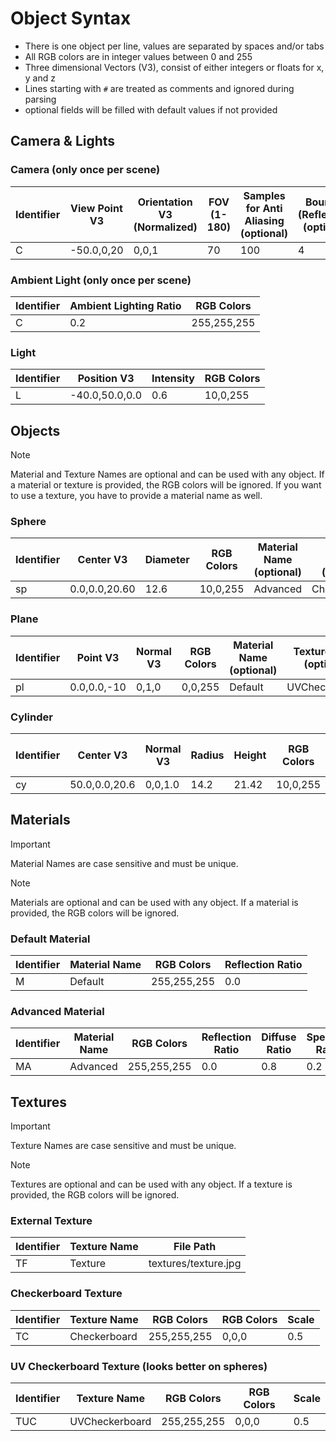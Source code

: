 # Object Syntax
- There is one object per line, values are separated by spaces and/or tabs
- All RGB colors are in integer values between 0 and 255
- Three dimensional Vectors (V3), consist of either integers or floats for x, y and z
- Lines starting with `#` are treated as comments and ignored during parsing
- optional fields will be filled with default values if not provided


## Camera & Lights
### Camera (only once per scene)
| **Identifier** | **View Point V3** | **Orientation V3 (Normalized)** | **FOV (1-180)** | **Samples for Anti Aliasing** (optional) | **Bounces (Reflection)** (optional) | **Threads (1-32)** (optional) |
|----------------|-------------------|---------------------------------|-----------------|------------------------------------------|-------------------------------------|-------------------------------|
| C              | -50.0,0,20        | 0,0,1                           | 70              | 100                                      | 4                                   | 8                             |

### Ambient Light (only once per scene)
| **Identifier** | **Ambient Lighting Ratio** | **RGB Colors** |
|----------------|----------------------------|----------------|
| C              | 0.2                        | 255,255,255    |

### Light
| **Identifier** | **Position V3** | **Intensity** | **RGB Colors** |
|----------------|-----------------|---------------|----------------|
| L              | -40.0,50.0,0.0  | 0.6           | 10,0,255       |

## Objects
> [!NOTE]
> Material and Texture Names are optional and can be used with any object. If a material or texture is provided, the RGB colors will be ignored.
> If you want to use a texture, you have to provide a material name as well.

### Sphere
| **Identifier** | **Center V3** | **Diameter** | **RGB Colors** | **Material Name** (optional) | **Texture Name** (optional) |
|----------------|---------------|--------------|----------------|------------------------------|-----------------------------|
| sp             | 0.0,0.0,20.60   | 12.6       | 10,0,255       | Advanced                     | Checkerboard                |

### Plane
| **Identifier** | **Point V3** | **Normal V3** | **RGB Colors** | **Material Name** (optional) | **Texture Name** (optional) |
|----------------|--------------|---------------|----------------|------------------------------|-----------------------------|
| pl             | 0.0,0.0,-10  | 0,1,0         | 0,0,255        | Default                      | UVCheckerboard              |

### Cylinder
| **Identifier** | **Center V3** | **Normal V3** | **Radius** | **Height** | **RGB Colors** | **Material Name** (optional) | **Texture Name** (optional) |
|----------------|---------------|---------------|------------|------------|----------------|------------------------------|-----------------------------|
| cy             | 50.0,0.0,20.6 | 0,0,1.0       | 14.2       | 21.42      | 10,0,255       |                              |                             |

## Materials
> [!IMPORTANT]
> Material Names are case sensitive and must be unique.

> [!NOTE]
> Materials are optional and can be used with any object. If a material is provided, the RGB colors will be ignored.

### Default Material
| **Identifier** | **Material Name** | **RGB Colors** | **Reflection Ratio** |
|----------------|-------------------|----------------|----------------------|
| M              | Default           | 255,255,255    | 0.0                  |

### Advanced Material
| **Identifier** | **Material Name** | **RGB Colors** | **Reflection Ratio** | **Diffuse Ratio** | **Specular Ratio** | **Shininess** |
|----------------|-------------------|----------------|----------------------|-------------------|--------------------|---------------|
| MA             | Advanced          | 255,255,255    | 0.0                  | 0.8               | 0.2                | 32            |

## Textures
> [!IMPORTANT]
> Texture Names are case sensitive and must be unique.

> [!NOTE]
> Textures are optional and can be used with any object. If a texture is provided, the RGB colors will be ignored.

### External Texture
| **Identifier** | **Texture Name** | **File Path**        |
|----------------|------------------|----------------------|
| TF             | Texture          | textures/texture.jpg |

### Checkerboard Texture 
| **Identifier** | **Texture Name** | **RGB Colors** | **RGB Colors** | **Scale** |
|----------------|------------------|----------------|----------------|-----------|
| TC             | Checkerboard     | 255,255,255    | 0,0,0          | 0.5       |

### UV Checkerboard Texture (looks better on spheres)
| **Identifier** | **Texture Name** | **RGB Colors** | **RGB Colors** | **Scale** |
|----------------|------------------|----------------|----------------|-----------|
| TUC            | UVCheckerboard   | 255,255,255    | 0,0,0          | 0.5       |